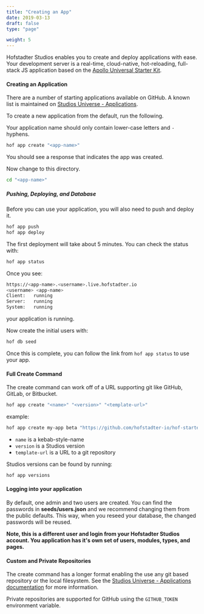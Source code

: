 ```yaml
---
title: "Creating an App"
date: 2019-03-13
draft: false
type: "page"

weight: 5
---
```


Hofstadter Studios enables you to create and deploy applications with ease.
Your development server is a real-time, cloud-native, hot-reloading, full-stack JS application
based on the [Apollo Universal Starter Kit](https://github.com/sysgears/apollo-universal-starter-kit).

#### Creating an Application

There are a number of starting applications available on GitHub.
A known list is maintained on [Studios Universe - Applications](/universe/applications).

To create a new application from the default, run the following.

Your application name should only contain lower-case letters and `-` hyphens.

```sh
hof app create "<app-name>"
```

You should see a response that indicates the app was created.

Now change to this directory.

```sh
cd "<app-name>"
```

##### Pushing, Deploying, and Database

Before you can use your application,
you will also need to push and deploy it.

```sh
hof app push
hof app deploy
```

The first deployment will take about 5 minutes.
You can check the status with:

```sh
hof app status
```

Once you see:

```sh
https://<app-name>.<username>.live.hofstadter.io
<username> <app-name>
Client:   running
Server:   running
System:   running
```

your application is running.


Now create the initial users with:

```sh
hof db seed
```

Once this is complete,
you can follow the link
from `hof app status`
to use your app.


#### Full Create Command

The create command can work off of a URL supporting git like
GitHub, GitLab, or Bitbucket.

```sh
hof app create "<name>" "<version>" "<template-url>"
```

example:

```sh
hof app create my-app beta "https://github.com/hofstadter-io/hof-starter-app"
```

- `name` is a kebab-style-name
- `version` is a Studios version
- `template-url` is a URL to a git repository

Studios versions can be found by running:

```sh
hof app versions
```

#### Logging into your application

By default, one admin and two users are created.
You can find the passwords in __seeds/users.json__
and we recommend changing them from the public defaults.
This way, when you reseed your database, the changed
passwords will be reused.

__Note, this is a different user and login
from your Hofstadter Studios account.
You application has it's own set of
users, modules, types, and pages.__


#### Custom and Private Repositories

The create command has a longer format enabling the use
any git based repository or the local filesystem.
See the [Studios Universe - Applications documentation](/universe/applications) for more information.

Private repositories are supported for GitHub using
the `GITHUB_TOKEN` environment variable.

